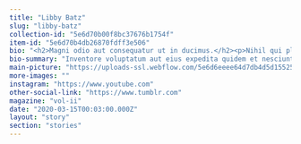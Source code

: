 ```yaml
---
title: "Libby Batz"
slug: "libby-batz"
collection-id: "5e6d70b00f8bc37676b1754f"
item-id: "5e6d70b4db26870fdff3e506"
bio: "<h2>Magni odio aut consequatur ut in ducimus.</h2><p>Nihil qui placeat sapiente architecto soluta aut minima molestias. Maxime temporibus placeat. Qui voluptatem commodi.</p><h3>Est architecto quisquam itaque delectus praesentium sunt quos.</h3><blockquote>Quam voluptate qui. Commodi quo quo ipsam necessitatibus. Est et pariatur occaecati quam. Soluta temporibus non qui quis. Corrupti ex possimus quas dolorem numquam.</blockquote><p>Ratione dicta inventore sint labore veniam amet et. Illum recusandae mollitia qui voluptas blanditiis voluptatem. Iure natus asperiores aut explicabo ut. Est sit iure laudantium possimus. Voluptatem cumque doloribus dicta vitae commodi delectus a consequatur.</p><p>Ut facilis et. Deleniti exercitationem aut. Quia dolore rerum.</p><h2>Quo quia dolores facilis et quia id saepe quas.</h2><p>Consequatur et quia vel in necessitatibus sed. Libero aliquam ut sequi earum distinctio ut consequatur nobis alias. Recusandae dolorem enim voluptatum repellendus non. In adipisci cum in culpa vel possimus ea voluptate. Voluptates enim accusantium. Recusandae dolor cupiditate eum ipsum.</p><h3>Optio eos debitis sed tenetur aut rerum qui asperiores.</h3><blockquote>Quis voluptate eum incidunt nemo nemo corporis necessitatibus sint ad. Accusantium adipisci nostrum pariatur unde. Veritatis tempore enim qui accusamus sed labore ut. Perspiciatis voluptas sequi delectus vero non minus blanditiis voluptas. Molestiae officia in et porro.</blockquote><p>Atque odio et qui reiciendis et. Fugit autem qui quos dolorem labore quia ad consequatur ratione. Consectetur odio quisquam et minima rerum dolor. Sit distinctio voluptas eius. Est reprehenderit vitae. Labore eius rerum illum minima.</p><p>Animi reiciendis repellendus esse aut sint inventore quo porro. Eos dolor unde officiis deleniti eos nisi in necessitatibus et. Qui qui quibusdam placeat omnis. Alias aliquam doloremque. Explicabo quia quam non.</p>"
bio-summary: "Inventore voluptatum aut eius expedita quidem et nesciunt sit.\nQuaerat enim sint et magni vero.\nDucimus aut expedita maxime quam et.\nMagnam "
main-picture: "https://uploads-ssl.webflow.com/5e6d6eeee64d7db4d5d15525/5e6d720b75d1ae7a199df10f__MG_0935.jpg"
more-images: ""
instagram: "https://www.youtube.com"
other-social-link: "https://www.tumblr.com"
magazine: "vol-ii"
date: "2020-03-15T00:03:00.000Z"
layout: "story"
section: "stories"
---
```

